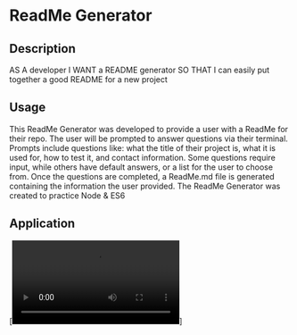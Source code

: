 # ReadMe Generator

## Description
AS A developer
I WANT a README generator
SO THAT I can easily put together a good README for a new project

## Usage
This ReadMe Generator was developed to provide a user with a ReadMe for their repo. The user will be prompted to answer questions via their terminal. Prompts include questions like: what the title of their project is, what it is used for, how to test it, and contact information. Some questions require input, while others have default answers, or a list for the user to choose from. Once the questions are completed, a ReadMe.md file is generated containing the information the user provided. The ReadMe Generator was created to practice Node & ES6

## Application
[![Watch the video](readme-gen-video.mp4)]
